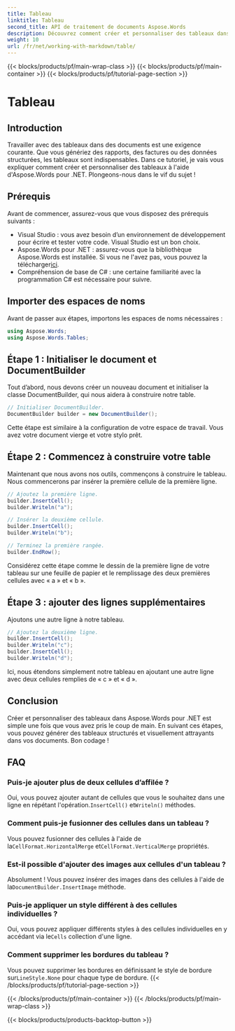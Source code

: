 ```yaml
---
title: Tableau
linktitle: Tableau
second_title: API de traitement de documents Aspose.Words
description: Découvrez comment créer et personnaliser des tableaux dans Aspose.Words pour .NET avec ce guide étape par étape. Idéal pour générer des documents structurés et visuellement attrayants.
weight: 10
url: /fr/net/working-with-markdown/table/
---
```


{{< blocks/products/pf/main-wrap-class >}}
{{< blocks/products/pf/main-container >}}
{{< blocks/products/pf/tutorial-page-section >}}

# Tableau

## Introduction

Travailler avec des tableaux dans des documents est une exigence courante. Que vous génériez des rapports, des factures ou des données structurées, les tableaux sont indispensables. Dans ce tutoriel, je vais vous expliquer comment créer et personnaliser des tableaux à l'aide d'Aspose.Words pour .NET. Plongeons-nous dans le vif du sujet !

## Prérequis

Avant de commencer, assurez-vous que vous disposez des prérequis suivants :

- Visual Studio : vous avez besoin d’un environnement de développement pour écrire et tester votre code. Visual Studio est un bon choix.
-  Aspose.Words pour .NET : assurez-vous que la bibliothèque Aspose.Words est installée. Si vous ne l'avez pas, vous pouvez la télécharger[ici](https://releases.aspose.com/words/net/).
- Compréhension de base de C# : une certaine familiarité avec la programmation C# est nécessaire pour suivre.

## Importer des espaces de noms

Avant de passer aux étapes, importons les espaces de noms nécessaires :

```csharp
using Aspose.Words;
using Aspose.Words.Tables;
```

## Étape 1 : Initialiser le document et DocumentBuilder

Tout d’abord, nous devons créer un nouveau document et initialiser la classe DocumentBuilder, qui nous aidera à construire notre table.

```csharp
// Initialiser DocumentBuilder.
DocumentBuilder builder = new DocumentBuilder();
```

Cette étape est similaire à la configuration de votre espace de travail. Vous avez votre document vierge et votre stylo prêt.

## Étape 2 : Commencez à construire votre table

Maintenant que nous avons nos outils, commençons à construire le tableau. Nous commencerons par insérer la première cellule de la première ligne.

```csharp
// Ajoutez la première ligne.
builder.InsertCell();
builder.Writeln("a");

// Insérer la deuxième cellule.
builder.InsertCell();
builder.Writeln("b");

// Terminez la première rangée.
builder.EndRow();
```

Considérez cette étape comme le dessin de la première ligne de votre tableau sur une feuille de papier et le remplissage des deux premières cellules avec « a » et « b ».

## Étape 3 : ajouter des lignes supplémentaires

Ajoutons une autre ligne à notre tableau.

```csharp
// Ajoutez la deuxième ligne.
builder.InsertCell();
builder.Writeln("c");
builder.InsertCell();
builder.Writeln("d");
```

Ici, nous étendons simplement notre tableau en ajoutant une autre ligne avec deux cellules remplies de « c » et « d ».

## Conclusion

Créer et personnaliser des tableaux dans Aspose.Words pour .NET est simple une fois que vous avez pris le coup de main. En suivant ces étapes, vous pouvez générer des tableaux structurés et visuellement attrayants dans vos documents. Bon codage !

## FAQ

### Puis-je ajouter plus de deux cellules d’affilée ?
 Oui, vous pouvez ajouter autant de cellules que vous le souhaitez dans une ligne en répétant l'opération.`InsertCell()` et`Writeln()` méthodes.

### Comment puis-je fusionner des cellules dans un tableau ?
 Vous pouvez fusionner des cellules à l'aide de la`CellFormat.HorizontalMerge` et`CellFormat.VerticalMerge` propriétés.

### Est-il possible d'ajouter des images aux cellules d'un tableau ?
 Absolument ! Vous pouvez insérer des images dans des cellules à l'aide de la`DocumentBuilder.InsertImage` méthode.

### Puis-je appliquer un style différent à des cellules individuelles ?
 Oui, vous pouvez appliquer différents styles à des cellules individuelles en y accédant via le`Cells` collection d'une ligne.

### Comment supprimer les bordures du tableau ?
 Vous pouvez supprimer les bordures en définissant le style de bordure sur`LineStyle.None` pour chaque type de bordure.
{{< /blocks/products/pf/tutorial-page-section >}}

{{< /blocks/products/pf/main-container >}}
{{< /blocks/products/pf/main-wrap-class >}}

{{< blocks/products/products-backtop-button >}}
